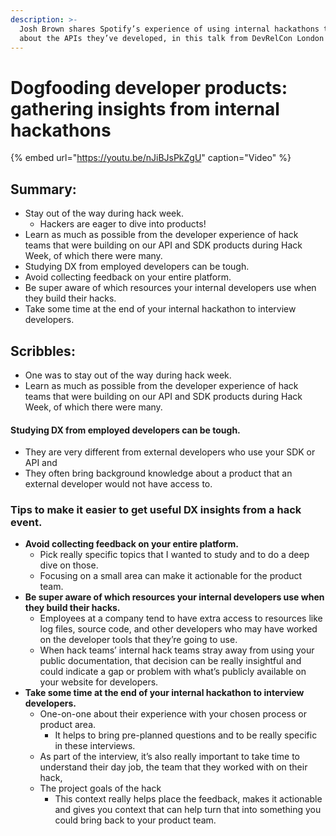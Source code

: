 ```yaml
---
description: >-
  Josh Brown shares Spotify’s experience of using internal hackathons to learn
  about the APIs they’ve developed, in this talk from DevRelCon London 2019.
---
```


# Dogfooding developer products: gathering insights from internal hackathons

{% embed url="https://youtu.be/nJiBJsPkZgU" caption="Video" %}

## Summary:

* Stay out of the way during hack week. 
  * Hackers are eager to dive into products! 
* Learn as much as possible from the developer experience of hack teams that were building on our API and SDK products during Hack Week, of which there were many.
* ‌Studying DX from employed developers can be tough. 
* Avoid collecting feedback on your entire platform.
* Be super aware of which resources your internal developers use when they build their hacks. 
* Take some time at the end of your internal hackathon to interview developers.

## Scribbles: 

* One was to stay out of the way during hack week.  
* Learn as much as possible from the developer experience of hack teams that were building on our API and SDK products during Hack Week, of which there were many.

#### ‌Studying DX from employed developers can be tough. 

* They are very different from external developers who use your SDK or API and
* They often bring background knowledge about a product that an external developer would not have access to. 

### 

### Tips to make it easier to get useful DX insights from a hack event.

* **Avoid collecting feedback on your entire platform.**
  * Pick really specific topics that I wanted to study and to do a deep dive on those.
  * Focusing on a small area can make it actionable for the product team.
* **Be super aware of which resources your internal developers use when they build their hacks.** 
  * Employees at a company tend to have extra access to resources like log files, source code, and other developers who may have worked on the developer tools that they’re going to use. 
  * When hack teams’ internal hack teams stray away from using your public documentation, that decision can be really insightful and could indicate a gap or problem with what’s publicly available on your website for developers.
* **Take some time at the end of your internal hackathon to interview developers.**
  * One-on-one about their experience with your chosen process or product area.
    * It helps to bring pre-planned questions and to be really specific in these interviews. 
  * As part of the interview, it’s also really important to take time to understand their day job, the team that they worked with on their hack, 
  * The project goals of the hack 
    * This context really helps place the feedback, makes it actionable and gives you context that can help turn that into something you could bring back to your product team.




